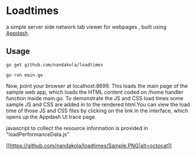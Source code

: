 # Loadtimes

a simple server side network tab viewer for webpages , built using [Appdash](https://github.com/sourcegraph/appdash).

## Usage

```
go get github.com/nandakola/loadtimes

go run main.go

```

Now, point your browser at localhost:8699. This loads the main page of the sample web app, which loads the HTML content coded on /home handler function inside main.go.
To demonstrate the JS and CSS load times some sample JS and CSS are added in to the rendered html.You can view the load time of those JS and CSS files by clicking on the link in the interface, which opens up the Appdash UI trace page.

javascript to collect the resource information is provided in "loadPerformanceData.js"

[[https://github.com/nandakola/loadtimes/Sample.PNG|alt=octocat]]
